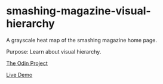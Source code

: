 # smashing-magazine-visual-hierarchy
A grayscale heat map of the smashing magazine home page. 

Purpose:
Learn about visual hierarchy. 

[The Odin Project](https://www.theodinproject.com/courses/html-and-css/lessons/design-teardown)

[Live Demo](https://prosperitty.github.io/smashing-magazine-visual-hierarchy/)
